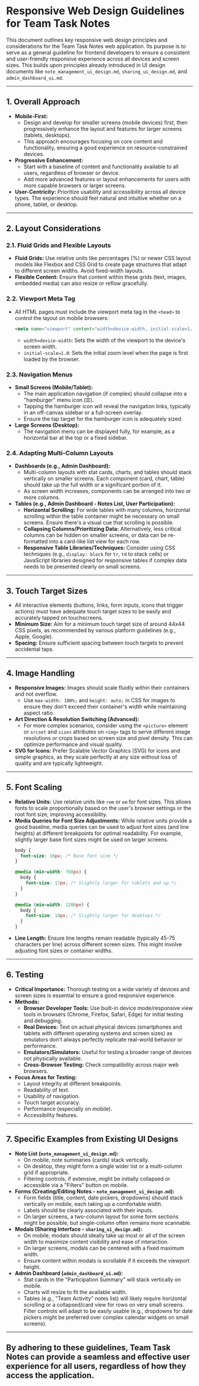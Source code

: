 # Responsive Web Design Guidelines for Team Task Notes

This document outlines key responsive web design principles and considerations for the Team Task Notes web application. Its purpose is to serve as a general guideline for frontend developers to ensure a consistent and user-friendly responsive experience across all devices and screen sizes. This builds upon principles already introduced in UI design documents like `note_management_ui_design.md`, `sharing_ui_design.md`, and `admin_dashboard_ui.md`.

---

## 1. Overall Approach

*   **Mobile-First:**
    *   Design and develop for smaller screens (mobile devices) first, then progressively enhance the layout and features for larger screens (tablets, desktops).
    *   This approach encourages focusing on core content and functionality, ensuring a good experience on resource-constrained devices.
*   **Progressive Enhancement:**
    *   Start with a baseline of content and functionality available to all users, regardless of browser or device.
    *   Add more advanced features or layout enhancements for users with more capable browsers or larger screens.
*   **User-Centricity:** Prioritize usability and accessibility across all device types. The experience should feel natural and intuitive whether on a phone, tablet, or desktop.

---

## 2. Layout Considerations

### 2.1. Fluid Grids and Flexible Layouts

*   **Fluid Grids:** Use relative units like percentages (%) or newer CSS layout models like Flexbox and CSS Grid to create page structures that adapt to different screen widths. Avoid fixed-width layouts.
*   **Flexible Content:** Ensure that content within these grids (text, images, embedded media) can also resize or reflow gracefully.

### 2.2. Viewport Meta Tag

*   All HTML pages must include the viewport meta tag in the `<head>` to control the layout on mobile browsers:
    ```html
    <meta name="viewport" content="width=device-width, initial-scale=1.0">
    ```
    *   `width=device-width`: Sets the width of the viewport to the device's screen width.
    *   `initial-scale=1.0`: Sets the initial zoom level when the page is first loaded by the browser.

### 2.3. Navigation Menus

*   **Small Screens (Mobile/Tablet):**
    *   The main application navigation (if complex) should collapse into a "hamburger" menu icon (☰).
    *   Tapping the hamburger icon will reveal the navigation links, typically in an off-canvas sidebar or a full-screen overlay.
    *   Ensure the tap target for the hamburger icon is adequately sized.
*   **Large Screens (Desktop):**
    *   The navigation menu can be displayed fully, for example, as a horizontal bar at the top or a fixed sidebar.

### 2.4. Adapting Multi-Column Layouts

*   **Dashboards (e.g., Admin Dashboard):**
    *   Multi-column layouts with stat cards, charts, and tables should stack vertically on smaller screens. Each component (card, chart, table) should take up the full width or a significant portion of it.
    *   As screen width increases, components can be arranged into two or more columns.
*   **Tables (e.g., Admin Dashboard - Notes List, User Participation):**
    *   **Horizontal Scrolling:** For wide tables with many columns, horizontal scrolling within the table container might be necessary on small screens. Ensure there's a visual cue that scrolling is possible.
    *   **Collapsing Columns/Prioritizing Data:** Alternatively, less critical columns can be hidden on smaller screens, or data can be re-formatted into a card-like list view for each row.
    *   **Responsive Table Libraries/Techniques:** Consider using CSS techniques (e.g., `display: block` for `tr`, `td` to stack cells) or JavaScript libraries designed for responsive tables if complex data needs to be presented clearly on small screens.

---

## 3. Touch Target Sizes

*   All interactive elements (buttons, links, form inputs, icons that trigger actions) must have adequate touch target sizes to be easily and accurately tapped on touchscreens.
*   **Minimum Size:** Aim for a minimum touch target size of around 44x44 CSS pixels, as recommended by various platform guidelines (e.g., Apple, Google).
*   **Spacing:** Ensure sufficient spacing between touch targets to prevent accidental taps.

---

## 4. Image Handling

*   **Responsive Images:** Images should scale fluidly within their containers and not overflow.
    *   Use `max-width: 100%;` and `height: auto;` in CSS for images to ensure they don't exceed their container's width while maintaining aspect ratio.
*   **Art Direction & Resolution Switching (Advanced):**
    *   For more complex scenarios, consider using the `<picture>` element or `srcset` and `sizes` attributes on `<img>` tags to serve different image resolutions or crops based on screen size and pixel density. This can optimize performance and visual quality.
*   **SVG for Icons:** Prefer Scalable Vector Graphics (SVG) for icons and simple graphics, as they scale perfectly at any size without loss of quality and are typically lightweight.

---

## 5. Font Scaling

*   **Relative Units:** Use relative units like `rem` or `em` for font sizes. This allows fonts to scale proportionally based on the user's browser settings or the root font size, improving accessibility.
*   **Media Queries for Font Size Adjustments:** While relative units provide a good baseline, media queries can be used to adjust font sizes (and line heights) at different breakpoints for optimal readability. For example, slightly larger base font sizes might be used on larger screens.
    ```css
    body {
      font-size: 16px; /* Base font size */
    }

    @media (min-width: 768px) {
      body {
        font-size: 17px; /* Slightly larger for tablets and up */
      }
    }

    @media (min-width: 1200px) {
      body {
        font-size: 18px; /* Slightly larger for desktops */
      }
    }
    ```
*   **Line Length:** Ensure line lengths remain readable (typically 45-75 characters per line) across different screen sizes. This might involve adjusting font sizes or container widths.

---

## 6. Testing

*   **Critical Importance:** Thorough testing on a wide variety of devices and screen sizes is essential to ensure a good responsive experience.
*   **Methods:**
    *   **Browser Developer Tools:** Use built-in device mode/responsive view tools in browsers (Chrome, Firefox, Safari, Edge) for initial testing and debugging.
    *   **Real Devices:** Test on actual physical devices (smartphones and tablets with different operating systems and screen sizes) as emulators don't always perfectly replicate real-world behavior or performance.
    *   **Emulators/Simulators:** Useful for testing a broader range of devices not physically available.
    *   **Cross-Browser Testing:** Check compatibility across major web browsers.
*   **Focus Areas for Testing:**
    *   Layout integrity at different breakpoints.
    *   Readability of text.
    *   Usability of navigation.
    *   Touch target accuracy.
    *   Performance (especially on mobile).
    *   Accessibility features.

---

## 7. Specific Examples from Existing UI Designs

*   **Note List (`note_management_ui_design.md`):**
    *   On mobile, note summaries (cards) stack vertically.
    *   On desktop, they might form a single wider list or a multi-column grid if appropriate.
    *   Filtering controls, if extensive, might be initially collapsed or accessible via a "Filters" button on mobile.
*   **Forms (Creating/Editing Notes - `note_management_ui_design.md`):**
    *   Form fields (title, content, date pickers, dropdowns) should stack vertically on mobile, each taking up a comfortable width.
    *   Labels should be clearly associated with their inputs.
    *   On larger screens, a two-column layout for some form sections might be possible, but single-column often remains more scannable.
*   **Modals (Sharing Interface - `sharing_ui_design.md`):**
    *   On mobile, modals should ideally take up most or all of the screen width to maximize content visibility and ease of interaction.
    *   On larger screens, modals can be centered with a fixed maximum width.
    *   Ensure content within modals is scrollable if it exceeds the viewport height.
*   **Admin Dashboard (`admin_dashboard_ui.md`):**
    *   Stat cards in the "Participation Summary" will stack vertically on mobile.
    *   Charts will resize to fit the available width.
    *   Tables (e.g., "Team Activity" notes list) will likely require horizontal scrolling or a collapsed/card view for rows on very small screens. Filter controls will adapt to be easily usable (e.g., dropdowns for date pickers might be preferred over complex calendar widgets on small screens).

---

By adhering to these guidelines, Team Task Notes can provide a seamless and effective user experience for all users, regardless of how they access the application.
---
